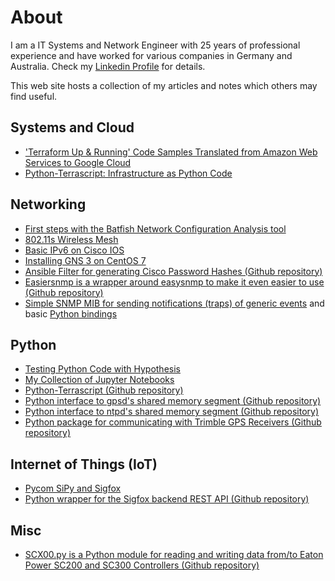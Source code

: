 # About

I am a IT Systems and Network Engineer with 25 years of professional experience and have worked for various companies in Germany and Australia. Check my [Linkedin Profile](https://www.linkedin.com/in/mjuenemann/) for details.

This web site hosts a collection of my articles and notes which others may find useful.


## Systems and Cloud

* ['Terraform Up & Running' Code Samples Translated from Amazon Web Services to Google Cloud](https://github.com/mjuenema/Terraform-Up-and-Running-Code-Samples-Translated)
* [Python-Terrascript: Infrastructure as Python Code](iapyc)

## Networking

* [First steps with the Batfish Network Configuration Analysis tool](batfish_first_steps)
* [802.11s Wireless Mesh](80211s_wireless_mesh)
* [Basic IPv6 on Cisco IOS](basic_ipv6_cisco_ios)
* [Installing GNS 3 on CentOS 7](gns3_centos7)
* [Ansible Filter for generating Cisco Password Hashes (Github repository)](https://github.com/mjuenema/ansible-filter-cisco-hash)
* [Easiersnmp is a wrapper around easysnmp to make it even easier to use (Github repository)](https://github.com/mjuenema/python-easiersnmp)
* [Simple SNMP MIB for sending notifications (traps) of generic events](https://github.com/mjuenema/xix-event-mib) and basic [Python bindings](https://github.com/mjuenema/python-xixeventlib)

## Python

* [Testing Python Code with Hypothesis](python_hypothesis)
* [My Collection of Jupyter Notebooks](https://nbviewer.jupyter.org/github/mjuenema/ipython-notebooks/tree/master/)
* [Python-Terrascript (Github repository)](https://github.com/mjuenema/python-terrascript)
* [Python interface to gpsd's shared memory segment (Github repository)](https://github.com/mjuenema/python-gpsdshm)
* [Python interface to ntpd's shared memory segment (Github repository)](https://github.com/mjuenema/python-ntpdshm)
* [Python package for communicating with Trimble GPS Receivers (Github repository)](https://github.com/mjuenema/python-TSIP)

## Internet of Things (IoT)

* [Pycom SiPy and Sigfox](pycom_sipy_sigfox)
* [Python wrapper for the Sigfox backend REST API (Github repository)](https://github.com/mjuenema/python-sigfox-backend-api)

## Misc

* [SCX00.py is a Python module for reading and writing data from/to Eaton Power SC200 and SC300 Controllers (Github repository)](https://github.com/mjuenema/python-eaton-scx00)
